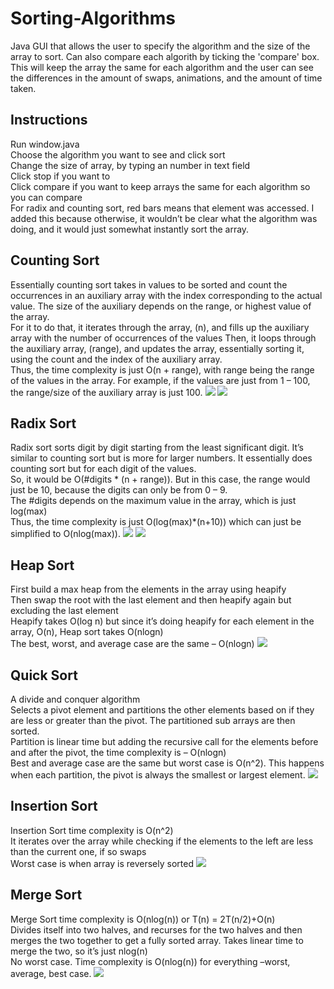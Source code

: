 # Sorting-Algorithms
Java GUI that allows the user to specify the algorithm and the size of the array to sort. Can also compare each algorith by ticking the 'compare' box. This will keep the array the same for each algorithm and the user can see the differences in the amount of swaps, animations, and the amount of time taken.

## Instructions
Run window.java\
Choose the algorithm you want to see and click sort\
Change the size of array, by typing an number in text field\
Click stop if you want to\
Click compare if you want to keep arrays the same for each algorithm so you can compare\
For radix and counting sort, red bars means that element was accessed. I added this because otherwise, it wouldn’t be clear what the algorithm was doing, and it would just somewhat instantly sort the array.

## Counting Sort
Essentially counting sort takes in values to be sorted and count the occurrences in an auxiliary array with the index corresponding to the actual value. The size of the auxiliary depends on the range, or highest value of the array.\
For it to do that, it iterates through the array, (n), and fills up the auxiliary array with the number of occurrences of the values
Then, it loops through the auxiliary array, (range), and updates the array, essentially sorting it, using the count and the index of the auxiliary array.\
Thus, the time complexity is just O(n + range), with range being the range of the values in the array. For example, if the values are just from 1 – 100, the range/size of the auxiliary array is just 100.
![](images/counting1.png) ![](images/counting2.png)

## Radix Sort
Radix sort sorts digit by digit starting from the least significant digit. It’s similar to counting sort but is more for larger numbers.
It essentially does counting sort but for each digit of the values.\
So, it would be O(#digits * (n + range)). But in this case, the range would just be 10, because the digits can only be from 0 – 9.\
The #digits depends on the maximum value in the array, which is just log(max)\
Thus, the time complexity is just O(log(max)*(n+10)) which can just be simplified to O(nlog(max)).
![](images/radix1.png) ![](images/radix2.png)

## Heap Sort
First build a max heap from the elements in the array using heapify\
Then swap the root with the last element and then heapify again but excluding the last element\
Heapify takes O(log n) but since it’s doing heapify for each element in the array, O(n), Heap sort takes O(nlogn)\
The best, worst, and average case are the same – O(nlogn)
![](images/heap1.png)

## Quick Sort
A divide and conquer algorithm\
Selects a pivot element and partitions the other elements based on if they are less or greater than the pivot. The partitioned sub arrays are then sorted.\
Partition is linear time but adding the recursive call for the elements before and after the pivot, the time complexity is – O(nlogn)\
Best and average case are the same but worst case is O(n^2). This happens when each partition, the pivot is always the smallest or largest element.
![](images/quick1.png)

## Insertion Sort
Insertion Sort time complexity is O(n^2)\
It iterates over the array while checking if the elements to the left are less than the current one, if so swaps\
Worst case is when array is reversely sorted
![](images/insertion1.png)

## Merge Sort
Merge Sort time complexity is O(nlog(n)) or T(n) = 2T(n/2)+O(n)\
Divides itself into two halves, and recurses for the two halves and then merges the two together to get a fully sorted array. Takes linear time to merge the two, so it’s just nlog(n)\
No worst case. Time complexity is O(nlog(n)) for everything –worst, average, best case.
![](images/merge1.png)




